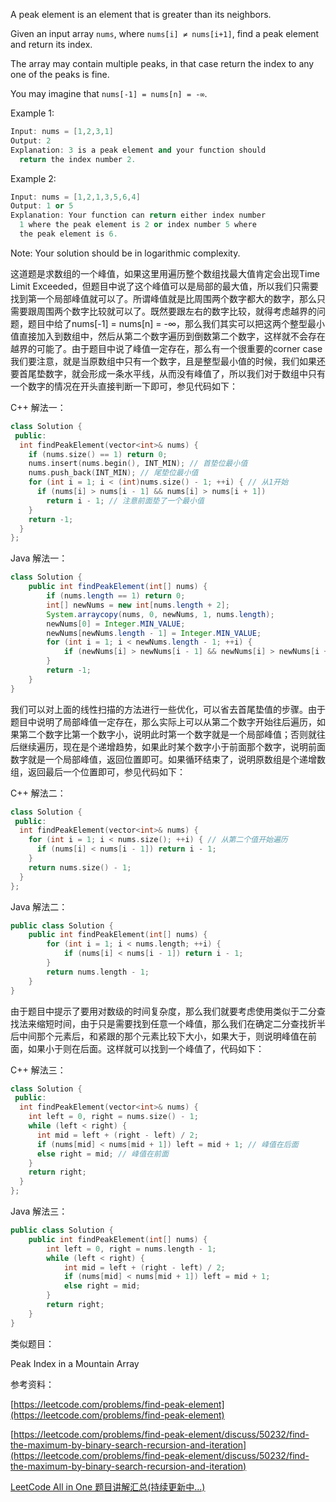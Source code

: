 A peak element is an element that is greater than its neighbors.

Given an input array `nums`, where `nums[i] ≠ nums[i+1]`, find a peak element and return its index.

The array may contain multiple peaks, in that case return the index to any one of the peaks is fine.

You may imagine that `nums[-1] = nums[n] = -∞`.

Example 1:

```cpp
Input: nums = [1,2,3,1]
Output: 2
Explanation: 3 is a peak element and your function should
  return the index number 2.
```

Example 2:

```cpp
Input: nums = [1,2,1,3,5,6,4]
Output: 1 or 5 
Explanation: Your function can return either index number
  1 where the peak element is 2 or index number 5 where
  the peak element is 6.
```

Note: Your solution should be in logarithmic complexity.

这道题是求数组的一个峰值，如果这里用遍历整个数组找最大值肯定会出现Time Limit Exceeded，但题目中说了这个峰值可以是局部的最大值，所以我们只需要找到第一个局部峰值就可以了。所谓峰值就是比周围两个数字都大的数字，那么只需要跟周围两个数字比较就可以了。既然要跟左右的数字比较，就得考虑越界的问题，题目中给了nums\[-1\] = nums\[n\] = -∞，那么我们其实可以把这两个整型最小值直接加入到数组中，然后从第二个数字遍历到倒数第二个数字，这样就不会存在越界的可能了。由于题目中说了峰值一定存在，那么有一个很重要的corner case我们要注意，就是当原数组中只有一个数字，且是整型最小值的时候，我们如果还要首尾垫数字，就会形成一条水平线，从而没有峰值了，所以我们对于数组中只有一个数字的情况在开头直接判断一下即可，参见代码如下：

C++ 解法一：

```cpp
class Solution {
 public:
  int findPeakElement(vector<int>& nums) {
    if (nums.size() == 1) return 0;
    nums.insert(nums.begin(), INT_MIN); // 首垫位最小值
    nums.push_back(INT_MIN); // 尾垫位最小值
    for (int i = 1; i < (int)nums.size() - 1; ++i) { // 从1开始
      if (nums[i] > nums[i - 1] && nums[i] > nums[i + 1])
        return i - 1; // 注意前面垫了一个最小值
    }
    return -1;
  }
};
```

Java 解法一：

```java
class Solution {
    public int findPeakElement(int[] nums) {
        if (nums.length == 1) return 0;
        int[] newNums = new int[nums.length + 2];
        System.arraycopy(nums, 0, newNums, 1, nums.length);
        newNums[0] = Integer.MIN_VALUE;
        newNums[newNums.length - 1] = Integer.MIN_VALUE;
        for (int i = 1; i < newNums.length - 1; ++i) {
            if (newNums[i] > newNums[i - 1] && newNums[i] > newNums[i + 1]) return i - 1;
        }
        return -1;
    }
}
```

我们可以对上面的线性扫描的方法进行一些优化，可以省去首尾垫值的步骤。由于题目中说明了局部峰值一定存在，那么实际上可以从第二个数字开始往后遍历，如果第二个数字比第一个数字小，说明此时第一个数字就是一个局部峰值；否则就往后继续遍历，现在是个递增趋势，如果此时某个数字小于前面那个数字，说明前面数字就是一个局部峰值，返回位置即可。如果循环结束了，说明原数组是个递增数组，返回最后一个位置即可，参见代码如下：

C++ 解法二：

```cpp
class Solution {
 public:
  int findPeakElement(vector<int>& nums) {
    for (int i = 1; i < nums.size(); ++i) { // 从第二个值开始遍历
      if (nums[i] < nums[i - 1]) return i - 1;
    }
    return nums.size() - 1;
  }
};
```

Java 解法二：

```cpp
public class Solution {
    public int findPeakElement(int[] nums) {
        for (int i = 1; i < nums.length; ++i) {
            if (nums[i] < nums[i - 1]) return i - 1;
        }
        return nums.length - 1;
    }
}
```

由于题目中提示了要用对数级的时间复杂度，那么我们就要考虑使用类似于二分查找法来缩短时间，由于只是需要找到任意一个峰值，那么我们在确定二分查找折半后中间那个元素后，和紧跟的那个元素比较下大小，如果大于，则说明峰值在前面，如果小于则在后面。这样就可以找到一个峰值了，代码如下：

C++ 解法三：

```cpp
class Solution {
 public:
  int findPeakElement(vector<int>& nums) {
    int left = 0, right = nums.size() - 1;
    while (left < right) {
      int mid = left + (right - left) / 2;
      if (nums[mid] < nums[mid + 1]) left = mid + 1; // 峰值在后面
      else right = mid; // 峰值在前面
    }
    return right;
  }
};
```

Java 解法三：

```cpp
public class Solution {
    public int findPeakElement(int[] nums) {
        int left = 0, right = nums.length - 1;
        while (left < right) {
            int mid = left + (right - left) / 2;
            if (nums[mid] < nums[mid + 1]) left = mid + 1;
            else right = mid;
        }
        return right;
    }
}
```

类似题目：

Peak Index in a Mountain Array

参考资料：

[https://leetcode.com/problems/find-peak-element](https://leetcode.com/problems/find-peak-element)

[https://leetcode.com/problems/find-peak-element/discuss/50232/find-the-maximum-by-binary-search-recursion-and-iteration](https://leetcode.com/problems/find-peak-element/discuss/50232/find-the-maximum-by-binary-search-recursion-and-iteration)

[LeetCode All in One 题目讲解汇总(持续更新中...)](http://www.cnblogs.com/grandyang/p/4606334.html)
